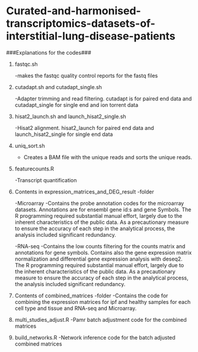 # Curated-and-harmonised-transcriptomics-datasets-of-interstitial-lung-disease-patients

###Explanations for the codes###

1. fastqc.sh

	-makes the fastqc quality control reports for the fastq files

2. cutadapt.sh and cutadapt_single.sh

	-Adapter trimming and read filtering. cutadapt is for paired end data and cutadapt_single for single end and ion torrent data

3. hisat2_launch.sh and launch_hisat2_single.sh

	-Hisat2 alignment. hisat2_launch for paired end data and launch_hisat2_single for single end data

4. uniq_sort.sh

	- Creates a BAM file with the unique reads and sorts the unique reads. 

5. featurecounts.R

	-Transcript quantification

6. Contents in expression_matrices_and_DEG_result -folder
	
	-Microarray
		-Contains the probe annotation codes for the microarray datasets. Annotations are for ensembl gene id:s and gene Symbols. 
		The R programming required substantial manual effort, largely due to the inherent characteristics of the public data. As a precautionary 
		measure to ensure the accuracy of each step in the analytical process, the analysis included significant redundancy.

	-RNA-seq
		-Contains the low counts filtering for the counts matrix and annotations for gene symbols. Contains also the gene expression matrix normalization and
		differential gene expression analysis with deseq2. The R programming required substantial manual effort, largely due to the inherent characteristics 
		of the public data. As a precautionary  measure to ensure the accuracy of each step in the analytical process, the analysis included significant redundancy.

7. Contents of combined_matrices -folder
	-Contains the code for combining the expression matrices for ipf and healthy samples for each cell type and tissue and RNA-seq and Microarray.

8. multi_studies_adjust.R
	-Pamr batch adjustment code for the combined matrices

9. build_networks.R
	-Network inference code for the batch adjusted combined matrices
